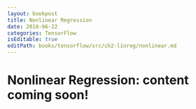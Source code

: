 ```yaml
---
layout: bookpost
title: Nonlinear Regression
date: 2018-06-22
categories: TensorFlow
isEditable: true
editPath: books/tensorflow/src/ch2-linreg/nonlinear.md
---
```


<script type="text/x-mathjax-config">
MathJax.Hub.Config({
  TeX: { equationNumbers: { autoNumber: "AMS" } }
});
</script>

# Nonlinear Regression: content coming soon!

